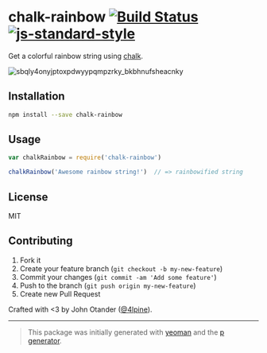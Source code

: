 # chalk-rainbow [![Build Status](https://secure.travis-ci.org/johnotander/chalk-rainbow.svg?branch=master)](https://travis-ci.org/johnotander/chalk-rainbow) [![js-standard-style](https://img.shields.io/badge/code%20style-standard-brightgreen.svg?style=flat)](https://github.com/feross/standard)

Get a colorful rainbow string using [chalk](https://npmjs.com/package/chalk).

![sbqly4onyjptoxpdwyypqmpzrky_bkbhnufsheacnky](https://cloud.githubusercontent.com/assets/1424573/16388265/97267350-3c55-11e6-81e6-89eb2565dde2.png)

## Installation

```bash
npm install --save chalk-rainbow
```

## Usage

```javascript
var chalkRainbow = require('chalk-rainbow')

chalkRainbow('Awesome rainbow string!')  // => rainbowified string
```

## License

MIT

## Contributing

1. Fork it
2. Create your feature branch (`git checkout -b my-new-feature`)
3. Commit your changes (`git commit -am 'Add some feature'`)
4. Push to the branch (`git push origin my-new-feature`)
5. Create new Pull Request

Crafted with <3 by John Otander ([@4lpine](https://twitter.com/4lpine)).

***

> This package was initially generated with [yeoman](http://yeoman.io) and the [p generator](https://github.com/johnotander/generator-p.git).
